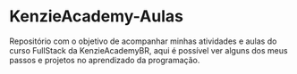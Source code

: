 # KenzieAcademy-Aulas
Repositório com o objetivo de acompanhar minhas atividades e aulas do curso FullStack da KenzieAcademyBR, aqui é possível ver alguns dos meus passos e projetos no aprendizado da programação.
